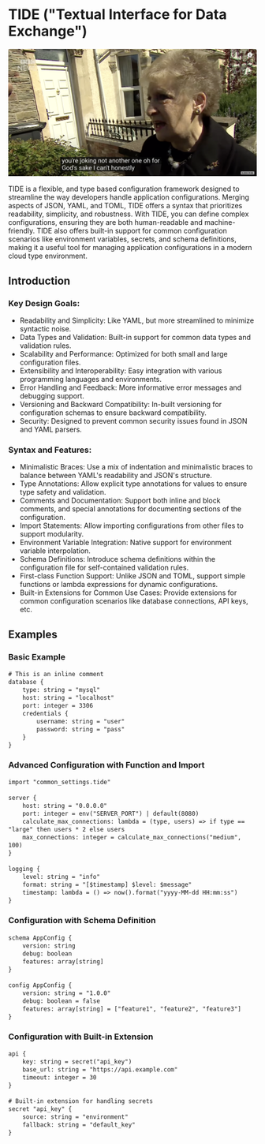 # TIDE ("Textual Interface for Data Exchange")

![Brenda from Bristol](image.png)

TIDE is a flexible, and type based configuration framework designed to streamline the way developers handle application configurations. Merging aspects of JSON, YAML, and TOML, TIDE offers a syntax that prioritizes readability, simplicity, and robustness. With TIDE, you can define complex configurations, ensuring they are both human-readable and machine-friendly. TIDE also offers built-in support for common configuration scenarios like environment variables, secrets, and schema definitions, making it a useful tool for managing application configurations in a modern cloud type environment.

## Introduction

### Key Design Goals:

* Readability and Simplicity: Like YAML, but more streamlined to minimize syntactic noise.
* Data Types and Validation: Built-in support for common data types and validation rules.
* Scalability and Performance: Optimized for both small and large configuration files.
* Extensibility and Interoperability: Easy integration with various programming languages and environments.
* Error Handling and Feedback: More informative error messages and debugging support.
* Versioning and Backward Compatibility: In-built versioning for configuration schemas to ensure backward compatibility.
* Security: Designed to prevent common security issues found in JSON and YAML parsers.

### Syntax and Features:

* Minimalistic Braces: Use a mix of indentation and minimalistic braces to balance between YAML's readability and JSON's structure.
* Type Annotations: Allow explicit type annotations for values to ensure type safety and validation.
* Comments and Documentation: Support both inline and block comments, and special annotations for documenting sections of the configuration.
* Import Statements: Allow importing configurations from other files to support modularity.
* Environment Variable Integration: Native support for environment variable interpolation.
* Schema Definitions: Introduce schema definitions within the configuration file for self-contained validation rules.
* First-class Function Support: Unlike JSON and TOML, support simple functions or lambda expressions for dynamic configurations.
* Built-in Extensions for Common Use Cases: Provide extensions for common configuration scenarios like database connections, API keys, etc.

## Examples

### Basic Example

```tide
# This is an inline comment
database {
    type: string = "mysql"
    host: string = "localhost"
    port: integer = 3306
    credentials {
        username: string = "user"
        password: string = "pass"
    }
}
```

### Advanced Configuration with Function and Import

```tide
import "common_settings.tide"

server {
    host: string = "0.0.0.0"
    port: integer = env("SERVER_PORT") | default(8080)
    calculate_max_connections: lambda = (type, users) => if type == "large" then users * 2 else users
    max_connections: integer = calculate_max_connections("medium", 100)
}

logging {
    level: string = "info"
    format: string = "[$timestamp] $level: $message"
    timestamp: lambda = () => now().format("yyyy-MM-dd HH:mm:ss")
}
```

### Configuration with Schema Definition

```tide
schema AppConfig {
    version: string
    debug: boolean
    features: array[string]
}

config AppConfig {
    version: string = "1.0.0"
    debug: boolean = false
    features: array[string] = ["feature1", "feature2", "feature3"]
}
```

### Configuration with Built-in Extension
    
```tide
api {
    key: string = secret("api_key")
    base_url: string = "https://api.example.com"
    timeout: integer = 30
}

# Built-in extension for handling secrets
secret "api_key" {
    source: string = "environment"
    fallback: string = "default_key"
}
```